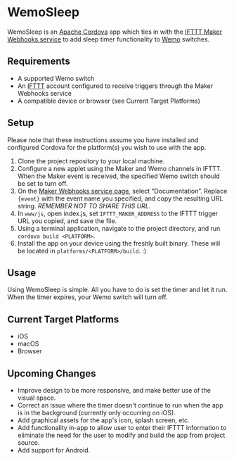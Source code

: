 # WemoSleep
WemoSleep is an [Apache Cordova](https://cordova.apache.org) app which ties in with the [IFTTT Maker Webhooks service](https://ifttt.com/maker_webhooks) to add sleep timer functionality to [Wemo](http://www.belkin.com/us/Products/home-automation/c/wemo-home-automation/) switches.

## Requirements
* A supported Wemo switch
* An [IFTTT](https://ifttt.com/) account configured to receive triggers through the Maker Webhooks service
* A compatible device or browser (see Current Target Platforms)

## Setup
Please note that these instructions assume you have installed and configured Cordova for the platform(s) you wish to use with the app.

1. Clone the project repository to your local machine.
2. Configure a new applet using the Maker and Wemo channels in IFTTT. When the Maker event is received, the specified Wemo switch should be set to turn off.
3. On the [Maker Webhooks service page](https://ifttt.com/maker_webhooks), select “Documentation”. Replace `{event}` with the event name you specified, and copy the resulting URL string. *REMEMBER NOT TO SHARE THIS URL.*
4. In `www/js`, open index.js, set `IFTTT_MAKER_ADDRESS` to the IFTTT trigger URL you copied, and save the file.
5. Using a terminal application, navigate to the project directory, and run `cordova build <PLATFORM>`.
6. Install the app on your device using the freshly built binary. These will be located in `platforms/<PLATFORM>/build`. :)

## Usage
Using WemoSleep is simple. All you have to do is set the timer and let it run. When the timer expires, your Wemo switch will turn off.

## Current Target Platforms
* iOS
* macOS
* Browser

## Upcoming Changes
* Improve design to be more responsive, and make better use of the visual space.
* Correct an issue where the timer doesn't continue to run when the app is in the background (currently only occurring on iOS).
* Add graphical assets for the app's icon, splash screen, etc.
* Add functionality in-app to allow user to enter their IFTTT information to eliminate the need for the user to modify and build the app from project source.
* Add support for Android.
